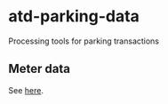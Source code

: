 # atd-parking-data
Processing tools for parking transactions

## Meter data

See [here](meters/README.md).

